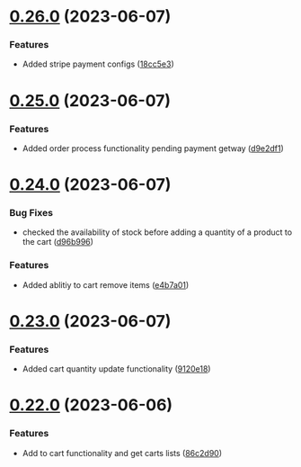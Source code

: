 # [0.26.0](https://github.com/hossainchisty/eCommerce-Backend-API/compare/v0.25.0...v0.26.0) (2023-06-07)


### Features

* Added stripe payment configs ([18cc5e3](https://github.com/hossainchisty/eCommerce-Backend-API/commit/18cc5e37fc82637b1daf2a7e5df28f45e756d0b4))



# [0.25.0](https://github.com/hossainchisty/eCommerce-Backend-API/compare/v0.24.0...v0.25.0) (2023-06-07)


### Features

* Added order process functionality pending payment getway ([d9e2df1](https://github.com/hossainchisty/eCommerce-Backend-API/commit/d9e2df1d340490d6629b2873a7e1ae8372e8d83b))



# [0.24.0](https://github.com/hossainchisty/eCommerce-Backend-API/compare/v0.23.0...v0.24.0) (2023-06-07)


### Bug Fixes

* checked the availability of stock before adding a quantity of a product to the cart ([d96b996](https://github.com/hossainchisty/eCommerce-Backend-API/commit/d96b996cb7b0f76cbcdd39be29063b7ab1cb2444))


### Features

* Added ablitiy to cart remove items ([e4b7a01](https://github.com/hossainchisty/eCommerce-Backend-API/commit/e4b7a011192e5c7999d6ae4c1d475e1f3bdaf4a3))



# [0.23.0](https://github.com/hossainchisty/eCommerce-Backend-API/compare/v0.22.0...v0.23.0) (2023-06-07)


### Features

* Added cart quantity update functionality ([9120e18](https://github.com/hossainchisty/eCommerce-Backend-API/commit/9120e1830d45d020e5924c2f748eafc1227ae07a))



# [0.22.0](https://github.com/hossainchisty/eCommerce-Backend-API/compare/v0.21.0...v0.22.0) (2023-06-06)


### Features

* Add to cart functionality and get carts lists ([86c2d90](https://github.com/hossainchisty/eCommerce-Backend-API/commit/86c2d90a64f6375e8c5132d8c89c537b160198d3))



